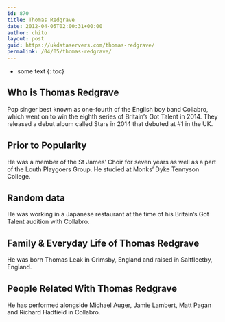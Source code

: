 ```yaml
---
id: 870
title: Thomas Redgrave
date: 2012-04-05T02:00:31+00:00
author: chito
layout: post
guid: https://ukdataservers.com/thomas-redgrave/
permalink: /04/05/thomas-redgrave/
---
```


* some text
{: toc}
          
          
## Who is  Thomas Redgrave
                  
                  
                  
Pop singer best known as one-fourth of the English boy band Collabro, which went on to win the eighth series of Britain&#8217;s Got Talent in 2014. They released a debut album called Stars in 2014 that debuted at #1 in the UK.
                  
                
                
                
## Prior to Popularity 
                  
                  
                  
He was a member of the St James&#8217; Choir for seven years as well as a part of the Louth Playgoers Group. He studied at Monks&#8217; Dyke Tennyson College.
                  
                
                
                
## Random data 
                  
                  
                  
He was working in a Japanese restaurant at the time of his Britain&#8217;s Got Talent audition with Collabro.
                  
                
                
                
## Family & Everyday Life of Thomas Redgrave
                  
                  
                  
He was born Thomas Leak in Grimsby, England and raised in Saltfleetby, England.
                  
                
                
                
## People Related With  Thomas Redgrave
                  
                  
                  
He has performed alongside Michael Auger, Jamie Lambert, Matt Pagan and Richard Hadfield in Collabro.
                  
                
              
            
          
          
          
    
    
  
